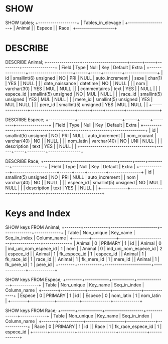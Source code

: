 # SHOW

SHOW tables;
+-------------------+
| Tables_in_elevage |
+-------------------+
| Animal            |
| Espece            |
| Race              |
+-------------------+

# DESCRIBE

DESCRIBE Animal;
+----------------+----------------------+------+-----+---------+----------------+
| Field          | Type                 | Null | Key | Default | Extra          |
+----------------+----------------------+------+-----+---------+----------------+
| id             | smallint(6) unsigned | NO   | PRI | NULL    | auto_increment |
| sexe           | char(1)              | YES  |     | NULL    |                |
| date_naissance | datetime             | NO   |     | NULL    |                |
| nom            | varchar(30)          | YES  | MUL | NULL    |                |
| commentaires   | text                 | YES  |     | NULL    |                |
| espece_id      | smallint(5) unsigned | NO   | MUL | NULL    |                |
| race_id        | smallint(5) unsigned | YES  | MUL | NULL    |                |
| mere_id        | smallint(5) unsigned | YES  | MUL | NULL    |                |
| pere_id        | smallint(5) unsigned | YES  | MUL | NULL    |                |
+----------------+----------------------+------+-----+---------+----------------+

DESCRIBE Espece;
+-------------+----------------------+------+-----+---------+----------------+
| Field       | Type                 | Null | Key | Default | Extra          |
+-------------+----------------------+------+-----+---------+----------------+
| id          | smallint(5) unsigned | NO   | PRI | NULL    | auto_increment |
| nom_courant | varchar(40)          | NO   |     | NULL    |                |
| nom_latin   | varchar(40)          | NO   | UNI | NULL    |                |
| description | text                 | YES  |     | NULL    |                |
+-------------+----------------------+------+-----+---------+----------------+

DESCRIBE Race;
+-------------+----------------------+------+-----+---------+----------------+
| Field       | Type                 | Null | Key | Default | Extra          |
+-------------+----------------------+------+-----+---------+----------------+
| id          | smallint(5) unsigned | NO   | PRI | NULL    | auto_increment |
| nom         | varchar(40)          | NO   |     | NULL    |                |
| espece_id   | smallint(5) unsigned | NO   | MUL | NULL    |                |
| description | text                 | YES  |     | NULL    |                |
+-------------+----------------------+------+-----+---------+----------------+

# Keys and Index

SHOW keys FROM Animal;
+--------+------------+-----------------------+--------------+-------------+
| Table  | Non_unique | Key_name              | Seq_in_index | Column_name |
+--------+------------+-----------------------+--------------+-------------+
| Animal |          0 | PRIMARY               |            1 | id          |
| Animal |          0 | ind_uni_nom_espece_id |            1 | nom         |
| Animal |          0 | ind_uni_nom_espece_id |            2 | espece_id   |
| Animal |          1 | fk_espece_id          |            1 | espece_id   |
| Animal |          1 | fk_race_id            |            1 | race_id     |
| Animal |          1 | fk_mere_id            |            1 | mere_id     |
| Animal |          1 | fk_pere_id            |            1 | pere_id     |
+--------+------------+-----------------------+--------------+-------------+

SHOW keys FROM Espece;
+--------+------------+-----------+--------------+-------------+
| Table  | Non_unique | Key_name  | Seq_in_index | Column_name |
+--------+------------+-----------+--------------+-------------+
| Espece |          0 | PRIMARY   |            1 | id          |
| Espece |          0 | nom_latin |            1 | nom_latin   |
+--------+------------+-----------+--------------+-------------+

SHOW keys FROM Race;
+-------+------------+-------------------+--------------+-------------+
| Table | Non_unique | Key_name          | Seq_in_index | Column_name |
+-------+------------+-------------------+--------------+-------------+
| Race  |          0 | PRIMARY           |            1 | id          |
| Race  |          1 | fk_race_espece_id |            1 | espece_id   |
+-------+------------+-------------------+--------------+-------------+
